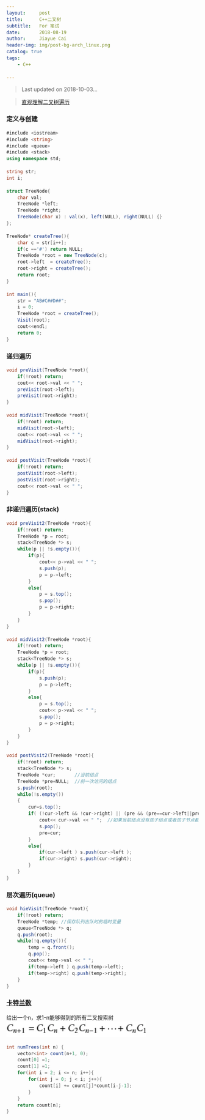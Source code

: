 ```yaml
---
layout:     post
title:      C++二叉树
subtitle:   For 笔试
date:       2018-08-19
author:     Jiayue Cai
header-img: img/post-bg-arch_linux.png
catalog: true
tags:
    - C++

---
```



> Last updated on 2018-10-03...

> [直观理解二叉树遍历](https://charlesliuyx.github.io/2018/10/22/%E3%80%90%E7%9B%B4%E8%A7%82%E7%AE%97%E6%B3%95%E3%80%91%E6%A0%91%E7%9A%84%E5%9F%BA%E6%9C%AC%E6%93%8D%E4%BD%9C/)

### 定义与创建

```c#
#include <iostream>
#include <string>
#include <queue>
#include <stack>
using namespace std;

string str;
int i;

struct TreeNode{
	char val;
	TreeNode *left;
	TreeNode *right;
	TreeNode(char x) : val(x), left(NULL), right(NULL) {}
};

TreeNode* createTree(){
	char c = str[i++];
	if(c =='#') return NULL;
	TreeNode *root = new TreeNode(c);
	root->left  = createTree();
	root->right = createTree();
	return root;
}

int main(){
	str = "AB#C##D##";
	i = 0;
	TreeNode *root = createTree();
	Visit(root); 
	cout<<endl;
	return 0;
}
```

### 递归遍历

```c#
void preVisit(TreeNode *root){
	if(!root) return;
	cout<< root->val << " ";
	preVisit(root->left);
	preVisit(root->right);
}

void midVisit(TreeNode *root){
	if(!root) return;
	midVisit(root->left);
	cout<< root->val << " ";
	midVisit(root->right);
}

void postVisit(TreeNode *root){
	if(!root) return;
	postVisit(root->left);
	postVisit(root->right);
	cout<< root->val << " ";
}
```

### 非递归遍历(stack)

```c#
void preVisit2(TreeNode *root){
	if(!root) return;
	TreeNode *p = root;
	stack<TreeNode *> s;
	while(p || !s.empty()){
		if(p){
			cout<< p->val << " ";
			s.push(p);
			p = p->left;
		}
		else{
			p = s.top();
			s.pop();
			p = p->right;
		}
	}
}

void midVisit2(TreeNode *root){
	if(!root) return;
	TreeNode *p = root;
	stack<TreeNode *> s;
	while(p || !s.empty()){
		if(p){
			s.push(p);
			p = p->left;
		}
		else{
			p = s.top();
			cout<< p->val << " ";
			s.pop();
			p = p->right;
		}
	}
}

void postVisit2(TreeNode *root){
    if(!root) return;
    stack<TreeNode *> s;
    TreeNode *cur;       //当前结点 
    TreeNode *pre=NULL;  //前一次访问的结点 
    s.push(root);
    while(!s.empty())
    {
        cur=s.top();
        if( (!cur->left && !cur->right) || (pre && (pre==cur->left||pre==cur->right)) ){
            cout<< cur->val << " ";  //如果当前结点没有孩子结点或者孩子节点都已被访问过 
            s.pop();
            pre=cur; 
        }
        else{
            if(cur->left ) s.push(cur->left );
            if(cur->right) s.push(cur->right);
        }
    }    
}
```

### 层次遍历(queue)

```c#
void hieVisit(TreeNode *root){
	if(!root) return;
	TreeNode *temp; //保存队列出队时的临时变量
	queue<TreeNode *> q;
	q.push(root);
	while(!q.empty()){
		temp = q.front();
		q.pop();
		cout<< temp->val << " ";
		if(temp->left ) q.push(temp->left);
		if(temp->right) q.push(temp->right);
	}
}
```

### [卡特兰数](https://blog.csdn.net/qqxx6661/article/details/76285972)

给出一个n，求1-n能够得到的所有二叉搜索树
![卡特兰数](/img/post/20180819/1.png)

```c#
int numTrees(int n) {  
	vector<int> count(n+1, 0);  
	count[0] =1;  
	count[1] =1;  
	for(int i = 2; i <= n; i++){  
		for(int j = 0; j < i; j++){  
			count[i] += count[j]*count[i-j-1];   
		}  
	}  
	return count[n];  
}  
```
